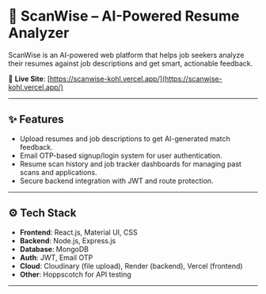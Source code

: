 # 📄 ScanWise – AI-Powered Resume Analyzer

ScanWise is an AI-powered web platform that helps job seekers analyze their resumes against job descriptions and get smart, actionable feedback.

🔗 **Live Site**: [https://scanwise-kohl.vercel.app/](https://scanwise-kohl.vercel.app/)

---

## ✨ Features

- Upload resumes and job descriptions to get AI-generated match feedback.
- Email OTP-based signup/login system for user authentication.
- Resume scan history and job tracker dashboards for managing past scans and applications.
- Secure backend integration with JWT and route protection.

---

## ⚙️ Tech Stack

- **Frontend**: React.js, Material UI, CSS
- **Backend**: Node.js, Express.js
- **Database**: MongoDB
- **Auth**: JWT, Email OTP
- **Cloud**: Cloudinary (file upload), Render (backend), Vercel (frontend)
- **Other**: Hoppscotch for API testing

---

